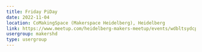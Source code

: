 ```yaml
---
title: Friday PiDay
date: 2022-11-04
location: CoMakingSpace (Makerspace Heidelberg), Heidelberg
link: https://www.meetup.com/heidelberg-makers-meetup/events/wdbltsydcpbgb/
usergroup: makershd
type: usergroup
---
```

